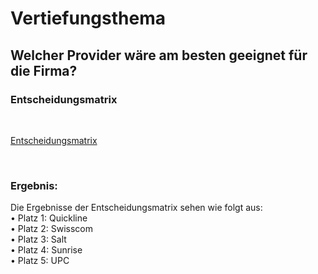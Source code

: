 # Vertiefungsthema





## Welcher Provider wäre am besten geeignet für die Firma?

### Entscheidungsmatrix 
<br>

[Entscheidungsmatrix](Bilder\Vertiefungsarbeit\Entscheidungsmatrix.png)

<br>

### Ergebnis:
Die Ergebnisse der Entscheidungsmatrix sehen wie folgt aus:<br>
•	Platz 1: Quickline<br>
•	Platz 2: Swisscom<br>
•	Platz 3: Salt<br>
•	Platz 4: Sunrise<br>
•	Platz 5: UPC



